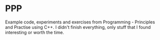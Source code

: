 # PPP
Example code, experiments and exercises from Programming - Principles and Practise using C++. I didn't finish everything, only stuff that I found interesting or worth the time. 
